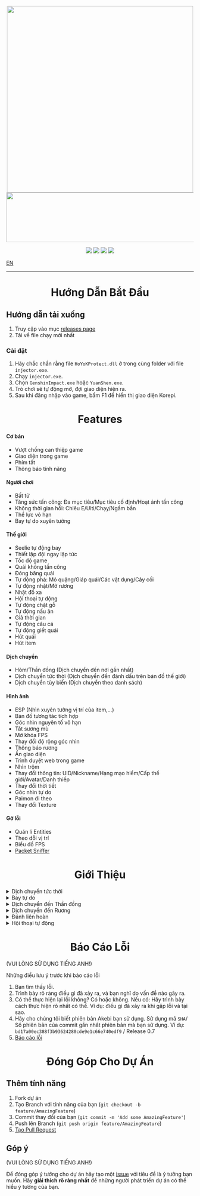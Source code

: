 <p align="center">
  <a href="#"><img width="500" height="500" src="https://cdn-icons-png.flaticon.com/512/6342/6342526.png"></a>
  <a href="#"><img width="690" height="133" src="https://share.creavite.co/FBkHy3zbN4CgWCr0.gif"></a>
</p>

<p align="center">
	<a href="https://github.com/Korepi/Korepi/releases/latest"><img src="https://img.shields.io/github/v/release/Korepi/Korepi?style=for-the-badge"></a>
	<a href="https://github.com/Korepi/Korepi/releases"><img src="https://img.shields.io/github/downloads/Korepi/Korepi/total.svg?style=for-the-badge"></a>
	<a href="https://github.com/Korepi/Korepi/graphs/contributors"><img src="https://img.shields.io/github/contributors/Korepi/Korepi?style=for-the-badge&color=red"></a>
	<a href="https://discord.gg/8UZbDtEvrW"><img src="https://img.shields.io/discord/440536354544156683?label=Discord&logo=discord&style=for-the-badge&color=blueviolet"></a>
</p>

[EN](README.md)

---

<h1 align="center">Hướng Dẫn Bắt Đầu</h1>

## Hướng dẫn tải xuống
1. Truy cập vào mục [releases page](https://github.com/Korepi/Korepi/releases)
2. Tải về file chạy mới nhất

### Cài đặt
1. Hãy chắc chắn rằng file `HoYoKProtect.dll` ở trong cùng folder với file `injector.exe`.
2. Chạy `injector.exe`.
3. Chọn `GenshinImpact.exe` hoặc `YuanShen.exe`.
4. Trò chơi sẽ tự động mở, đợi giao diện hiện ra.
5. Sau khi đăng nhập vào game, bấm F1 để hiển thị giao diện Korepi.

<h1 align="center">Features</h1>

#### Cơ bản
- Vượt chống can thiệp game
- Giao diện trong game
- Phím tắt
- Thông báo tính năng

#### Người chơi
- Bất tử
- Tăng sức tấn công: Đa mục tiêu/Mục tiêu cố định/Hoạt ảnh tấn công
- Không thời gian hồi: Chiêu E/Ulti/Chạy/Ngắm bắn
- Thể lực vô hạn
- Bay tự do xuyên tường

#### Thế giới
- Seelie tự động bay
- Thiết lập đội ngay lập tức
- Tốc độ game
- Quái không tấn công
- Đóng băng quái
- Tự động phá: Mỏ quặng/Giáp quái/Các vật dụng/Cây cối
- Tự động nhặt/Mở rương
- Nhặt đồ xa
- Hội thoại tự động
- Tự động chặt gỗ
- Tự động nấu ăn
- Giả thời gian
- Tự động câu cá
- Tự động giết quái
- Hút quái
- Hút item

#### Dịch chuyển
- Hòm/Thần đồng (Dịch chuyển đến nơi gần nhất)
- Dịch chuyển tức thời (Dịch chuyển đến đánh dấu trên bản đồ thế giới)
- Dịch chuyển tùy biến (Dịch chuyển theo danh sách)

#### Hình ảnh 
- ESP (Nhìn xuyên tường vị trí của item,...)
- Bản đồ tương tác tích hợp
- Góc nhìn nguyên tố vô hạn
- Tắt sương mù
- Mở khóa FPS
- Thay đổi độ rộng góc nhìn
- Thông báo rương
- Ẩn giao diện
- Trình duyệt web trong game
- Nhìn trộm
- Thay đổi thông tin: UID/Nickname/Hạng mạo hiểm/Cấp thế giới/Avatar/Danh thiếp
- Thay đổi thời tiết
- Góc nhìn tự do
- Paimon đi theo
- Thay đổi Texture

#### Gỡ lỗi
- Quán lí Entities
- Theo dỗi vị trí
- Biểu đồ FPS
- [Packet Sniffer](https://github.com/Akebi-Group/Akebi-PacketSniffer)

<h1 align="center">Giới Thiệu</h1>

<details>
  <summary>Dịch chuyển tức thời</summary>
  <img src="https://github.com/CallowBlack/gif-demos/blob/main/genshin-cheat/map-teleport-demo.gif"/>
</details>
<details>
  <summary>Bay tự do</summary>
  <img src="https://github.com/CallowBlack/gif-demos/blob/main/genshin-cheat/noclip-demo.gif"/>
</details>
<details>
  <summary>Dịch chuyển đến Thần đồng</summary>
  <img src="https://github.com/CallowBlack/gif-demos/blob/main/genshin-cheat/oculi-teleport-demo.gif"/>
</details>
<details>
  <summary>Dịch chuyển đến Rương</summary>
  <img src="https://github.com/CallowBlack/gif-demos/blob/main/genshin-cheat/chest-teleport-demo.gif"/>
</details>
<details>
  <summary>Đánh liên hoàn</summary>
  <img src="https://github.com/CallowBlack/gif-demos/blob/main/genshin-cheat/rapid-fire-demo.gif"/>
</details>
<details>
  <summary>Hội thoại tự động</summary>
  <img src="https://github.com/CallowBlack/gif-demos/blob/main/genshin-cheat/auto-talk-demo.gif"/>
</details>

<h1 align="center">Báo Cáo Lỗi</h1>

(VUI LÒNG SỬ DỤNG TIẾNG ANH!)

Những điều lưu ý trước khi báo cáo lỗi

1. Bạn tìm thấy lỗi.
1. Trình bày rõ ràng điều gì đã xảy ra, và bạn nghĩ do vấn đề nào gây ra.
1. Có thể thực hiện lại lỗi không? Có hoặc không. Nếu có: Hãy trình bày cách thực hiện rõ nhất có thể. Ví dụ: điều gì đã xảy ra khi gặp lỗi và tại sao. 
1. Hãy cho chúng tôi biết phiên bản Akebi bạn sử dụng. Sử dụng mã `SHA`/ Số phiên bản của commit gần nhất phiên bản mà bạn sử dụng. Ví dụ: `bd17a00ec388f3b93624280cde9e1c66e740edf9` / Release 0.7
1. [Báo cáo lỗi](https://github.com/Korepi/Korepi/issues)

<h1 align="center">Đóng Góp Cho Dự Án</h1>


## Thêm tính năng
1. Fork dự án
1. Tạo Branch với tính năng của bạn (`git checkout -b feature/AmazingFeature`)
1. Commit thay đổi của bạn (`git commit -m 'Add some AmazingFeature'`)
1. Push lên Branch (`git push origin feature/AmazingFeature`)
2. [Tạo Pull Request](https://github.com/Korepi/Korepi/pulls)

## Góp ý

(VUI LÒNG SỬ DỤNG TIẾNG ANH!)

Để đóng góp ý tưởng cho dự án hãy tạo một [issue](https://github.com/Korepi/Korepi/issues) với tiêu đề là ý tưởng bạn muốn.
Hãy **giải thích rõ ràng nhất** để những người phát triển dự án có thể hiểu ý tưởng của bạn.
